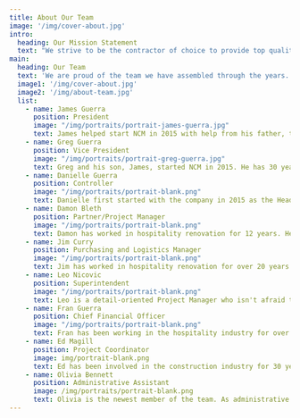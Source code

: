 ```yaml
---
title: About Our Team
image: '/img/cover-about.jpg'
intro: 
  heading: Our Mission Statement
  text: "We strive to be the contractor of choice to provide top quality and professional work in a timely manner to the hospitality industry while still being fair to both the client and the subcontractor."
main:
  heading: Our Team
  text: 'We are proud of the team we have assembled through the years. There is a trust that has developed between our company, clients, subcontractors, and core team. Please take a moment to meet us.'
  image1: '/img/cover-about.jpg'
  image2: '/img/about-team.jpg'
  list:
    - name: James Guerra
      position: President
      image: "/img/portraits/portrait-james-guerra.jpg"
      text: James helped start NCM in 2015 with help from his father, the vice president. When not working, he enjoys spending time with friends and family, along with playing the guitar.
    - name: Greg Guerra
      position: Vice President
      image: "/img/portraits/portrait-greg-guerra.jpg"
      text: Greg and his son, James, started NCM in 2015. He has 30 years of experience with commercial renovations across the nation and has continuously delivered top quality service. When not working, he enjoys going on adventures with his wife and kids.
    - name: Danielle Guerra
      position: Controller
      image: "/img/portraits/portrait-blank.png"
      text: Danielle first started with the company in 2015 as the Head of Marketing and has learned and grown with the company to get to the position she is in today. She has previous experience with account management and finances. When Danielle is not working, she enjoys spending time with friends and reading.
    - name: Damon Bleth
      position: Partner/Project Manager
      image: "/img/portraits/portrait-blank.png"
      text: Damon has worked in hospitality renovation for 12 years. He owns a tile installation company and has acted as a hybrid of subcontractor and project engineer on many significant projects. Damon is the state qualifier for NCM in California and a business partner. From hands-on in the field to project set-up and coordination, he monitors the operations of the entire company. 
    - name: Jim Curry
      position: Purchasing and Logistics Manager
      image: "/img/portraits/portrait-blank.png"
      text: Jim has worked in hospitality renovation for over 20 years and in the construction industry for over 32 years as a carpenter, superintendent, project manager, and logistics manager and controller. Jim oversees the budget, orders and tracks incoming materials, coordinates travel and housing of the crews, and oversees project accounting.
    - name: Leo Nicovic
      position: Superintendent
      image: "/img/portraits/portrait-blank.png"
      text: Leo is a detail-oriented Project Manager who isn't afraid to get his hands dirty. A custom painter by trade, Leo is equally talented applying custom finishes as he is directing the work. Leo excels on projects that require close coordination with hotel operations where a schedule is measured in hours, not days. Leo has owned his own paint company for years but jumps on board with us, as we need, to assist in sizeable projects. Leo has a knack for landing nearly anywhere in the United States and immediately being an incredible source of manpower, supplies, and subcontractors for any of our jobs.
    - name: Fran Guerra
      position: Chief Financial Officer
      image: "/img/portraits/portrait-blank.png"
      text: Fran has been working in the hospitality industry for over 32 years. She brings a wealth of knowledge and experience.
    - name: Ed Magill
      position: Project Coordinator
      image: img/portrait-blank.png
      text: Ed has been involved in the construction industry for 30 years. Primarily focused on finishing and punch programs, Ed has an eye for detail that brings the quality of finish to the next level. As a project coordinator, Ed demands the same quality from anyone under his command to ensure the highest quality product for the owner.
    - name: Olivia Bennett
      position: Administrative Assistant
      image: /img/portraits/portrait-blank.png
      text: Olivia is the newest member of the team. As administrative assistant, Olivia performs a wide variety of jobs. She has a background in small business management and makes a wonderful addition to the company.
---
```

